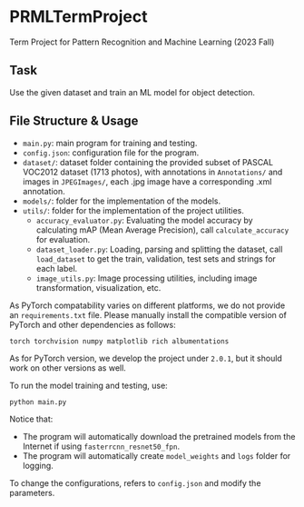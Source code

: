 # PRMLTermProject

Term Project for Pattern Recognition and Machine Learning (2023 Fall)

## Task
Use the given dataset and train an ML model for object detection.

## File Structure & Usage

- `main.py`: main program for training and testing.
- `config.json`: configuration file for the program.
- `dataset/`: dataset folder containing the provided subset of PASCAL VOC2012 dataset (1713 photos), with annotations 
in `Annotations/` and images in `JPEGImages/`, each .jpg image have a corresponding .xml annotation.
- `models/`: folder for the implementation of the models.
- `utils/`: folder for the implementation of the project utilities.
  - `accuracy_evaluator.py`: Evaluating the model accuracy by calculating mAP (Mean Average Precision), call `calculate_accuracy` for evaluation.
  - `dataset_loader.py`: Loading, parsing and splitting the dataset, call `load_dataset` to get the train, validation, test sets and strings for each label.
  - `image_utils.py`: Image processing utilities, including image transformation, visualization, etc.

As PyTorch compatability varies on different platforms, we do not provide an `requirements.txt` file. 
Please manually install the compatible version of PyTorch and other dependencies as follows:
```
torch torchvision numpy matplotlib rich albumentations
```
As for PyTorch version, we develop the project under `2.0.1`, but it should work on other versions as well.

To run the model training and testing, use:
```bash
python main.py
```

Notice that:
- The program will automatically download the pretrained models from the Internet if using `fasterrcnn_resnet50_fpn`.
- The program will automatically create `model_weights` and `logs` folder for logging.

To change the configurations, refers to `config.json` and modify the parameters.



